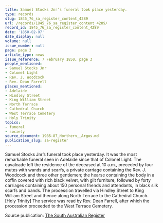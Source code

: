 ```yaml
---
title: Samuel Stocks Jnr’s funeral took place yesterday.
type: records
slug: 1845_76_sa_register_content_4289
url: /records/1845_76_sa_register_content_4289/
record_id: 1845_76_sa_register_content_4289
date: '1850-02-07'
date_display: null
volume: null
issue_number: null
page: page 3
article_type: news
issue_reference: 7 February 1850, page 3
people_mentioned:
- Samuel Stocks Jnr
- Colonel Light
- Rev. J. Woodcock
- Rev. Dean Farrell
places_mentioned:
- Adelaide
- Hindley Street
- King William Street
- North Terrace
- Cathedral Church
- West Terrace Cemetery
- Holy Trinity
topics:
- funeral
- society
source_document: 1985-87_Northern__Argus.md
publication_slug: sa-register
---
```


Samuel Stocks Jnr’s funeral took place yesterday.  It was the most remarkable funeral seen in Adelaide since that of Colonel Light.  The cavalcade left the residence of the deceased at 10 a.m., preceded by four mutes with wands and scarfs, a private carriage containing the Rev. J. Woodcock and three other gentlemen; the hearse containing the body in a coffin covered with rich black velvet, with gilt furniture, followed by forty carriages containing about 150 personal friends and attendants, in black silk scarfs and bands.  The procession travelled via Hindley Street to King William Street and thence along North Terrace to the Cathedral Church.  [Holy Trinity]  The service was read by Rev. Dean Farrell, after which the procession proceeded to the West Terrace Cemetery.

Source publication: [The South Australian Register](/publications/sa-register/)
